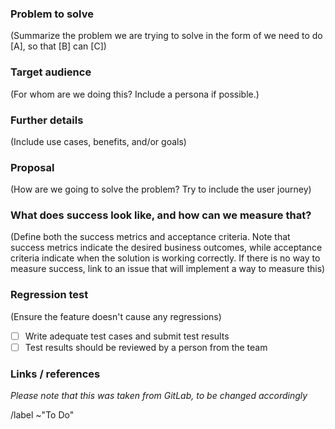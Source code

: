### Problem to solve
(Summarize the problem we are trying to solve in the form of we need to do [A], so that [B] can [C])


### Target audience
(For whom are we doing this? Include a persona if possible.)

<!--- [Eric (Data Engineer)](https://meltano.com/docs/roadmap.html#eric-data-engineer)-->
<!--- [Allie (Data Analyst)](https://meltano.com/docs/roadmap.html#allie-data-analyst)-->

<!-- Personas are described at https://meltano.com/docs/roadmap.html#personas -->

### Further details
(Include use cases, benefits, and/or goals)


### Proposal
(How are we going to solve the problem? Try to include the user journey)


### What does success look like, and how can we measure that?
(Define both the success metrics and acceptance criteria. Note that success metrics indicate the desired business outcomes, while acceptance criteria indicate when the solution is working correctly. If there is no way to measure success, link to an issue that will implement a way to measure this)

### Regression test
(Ensure the feature doesn't cause any regressions)
- [ ] Write adequate test cases and submit test results
- [ ] Test results should be reviewed by a person from the team

### Links / references

_Please note that this was taken from GitLab, to be changed accordingly_

/label ~"To Do"